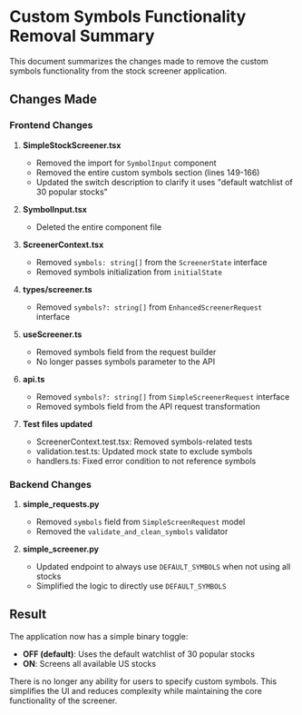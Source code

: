 # Custom Symbols Functionality Removal Summary

This document summarizes the changes made to remove the custom symbols functionality from the stock screener application.

## Changes Made

### Frontend Changes

1. **SimpleStockScreener.tsx**
   - Removed the import for `SymbolInput` component
   - Removed the entire custom symbols section (lines 149-166)
   - Updated the switch description to clarify it uses "default watchlist of 30 popular stocks"

2. **SymbolInput.tsx**
   - Deleted the entire component file

3. **ScreenerContext.tsx**
   - Removed `symbols: string[]` from the `ScreenerState` interface
   - Removed symbols initialization from `initialState`

4. **types/screener.ts**
   - Removed `symbols?: string[]` from `EnhancedScreenerRequest` interface

5. **useScreener.ts**
   - Removed symbols field from the request builder
   - No longer passes symbols parameter to the API

6. **api.ts**
   - Removed `symbols?: string[]` from `SimpleScreenerRequest` interface
   - Removed symbols field from the API request transformation

7. **Test files updated**
   - ScreenerContext.test.tsx: Removed symbols-related tests
   - validation.test.ts: Updated mock state to exclude symbols
   - handlers.ts: Fixed error condition to not reference symbols

### Backend Changes

1. **simple_requests.py**
   - Removed `symbols` field from `SimpleScreenRequest` model
   - Removed the `validate_and_clean_symbols` validator

2. **simple_screener.py**
   - Updated endpoint to always use `DEFAULT_SYMBOLS` when not using all stocks
   - Simplified the logic to directly use `DEFAULT_SYMBOLS`

## Result

The application now has a simple binary toggle:
- **OFF (default)**: Uses the default watchlist of 30 popular stocks
- **ON**: Screens all available US stocks

There is no longer any ability for users to specify custom symbols. This simplifies the UI and reduces complexity while maintaining the core functionality of the screener.